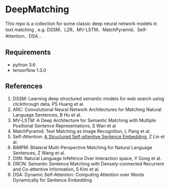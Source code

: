 # DeepMatching

This repo is a collection for some classic deep neural network models in text matching , e.g. DSSM、L2R、MV-LSTM、MatchPyramid、Self-Attention、DSA...

## Requirements

- python 3.6
- tensorflow 1.3.0

## References

1. DSSM: Learning deep structured semantic models for web search using clickthrough data, PS Huang et al.
2. ARC: Convolutional Neural Network Architectures for Matching Natural Language Sentences, B Hu et al.
3. MV-LSTM: A Deep Architecture for Semantic Matching with Multiple Positional Sentence Representations, S Wan et al
4. MatchPyramid: Text Matching as Image Recognition, L Pang et al.
5. Self-Attention: [A Structured Self-attentive Sentence Embedding](https://arxiv.org/abs/1703.03130), Z Lin et al.
6. BiMPM: Bilateral Multi-Perspective Matching for Natural Language Sentences, Z Wang et al.
7. DIIN: Natural Language Infefence Over Interaction space, Y Gong et al.
8. DRCN: Semantic Sentence Matching with Densely-connected Recurrent and Co-attentive Information, S Kim et al.
9. DSA: Dynamic Self-Attention: Computing Attention over Words Dynamically for Sentence Embedding
